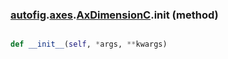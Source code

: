 ### [autofig](autofig.md).[axes](autofig.axes.md).[AxDimensionC](autofig.axes.AxDimensionC.md).__init__ (method)


```py

def __init__(self, *args, **kwargs)

```


